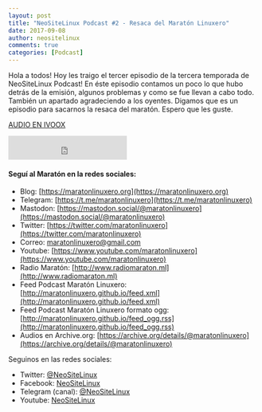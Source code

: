 ```yaml
---
layout: post
title: "NeoSiteLinux Podcast #2 - Resaca del Maratón Linuxero"
date: 2017-09-08
author: neositelinux
comments: true
categories: [Podcast]
---
```


Hola a todos! Hoy les traigo el tercer episodio de la tercera temporada de NeoSiteLinux Podcast! En éste episodio contamos un poco lo que hubo detrás de la emisión, algunos problemas y como se fue llevan a cabo todo. También un apartado agradeciendo a los oyentes. Digamos que es un episodio para sacarnos la resaca del maratón. Espero que les guste.

[AUDIO EN IVOOX](http://ar.ivoox.com/es/20759935)

<iframe width="238" height="48" frameborder="0" allowfullscreen="" scrolling="no" src="http://ar.ivoox.com/es/player_ek_20759935_2_1.html?data=k5Wkl56dd5ahhpywj5WdaZS1lZiah5yncZOhhpywj5WRaZi3jpWah5ynca_Z0LjW1sqwrc_p2ZC90cnHpdTojJedk5yPcYyZk5ifjbfJt8LXwpDRx9GPkcLmwtmSpZiJhpTijLHW0NqRaZi3jrPS0bfFssjZ05KSmaiReA..&"></iframe>

#### Seguí al Maratón en la redes sociales:
* Blog: [https://maratonlinuxero.org](https://maratonlinuxero.org)
* Telegram: [https://t.me/maratonlinuxero](https://t.me/maratonlinuxero)
* Mastodon: [https://mastodon.social/@maratonlinuxero](https://mastodon.social/@maratonlinuxero)
* Twitter: [https://twitter.com/maratonlinuxero](https://twitter.com/maratonlinuxero)
* Correo: [maratonlinuxero@gmail.com](maratonlinuxero@gmail.com)
* Youtube: [https://www.youtube.com/maratonlinuxero](https://www.youtube.com/maratonlinuxero)
* Radio Maratón: [http://www.radiomaraton.ml](http://www.radiomaraton.ml)
* Feed Podcast Maratón Linuxero: [http://maratonlinuxero.github.io/feed.xml](http://maratonlinuxero.github.io/feed.xml)
* Feed Podcast Maratón Linuxero formato ogg: [http://maratonlinuxero.github.io/feed_ogg.rss](http://maratonlinuxero.github.io/feed_ogg.rss)
* Audios en Archive.org: [https://archive.org/details/@maratonlinuxero](https://archive.org/details/@maratonlinuxero)

Seguinos en las redes sociales:
* Twitter: [@NeoSiteLinux](https://twitter.com/neositelinux)
* Facebook: [NeoSiteLinux](https://facebook.com/neositelinux)
* Telegram (canal): [@NeoSiteLinux](https://t.me/neositelinux)
* Youtube: [NeoSiteLinux](https://www.youtube.com/user/neositelinux)
